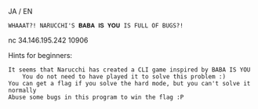 JA / EN

    WHAAAT?! NARUCCHI'S 𝐁𝐀𝐁𝐀 𝐈𝐒 𝐘𝐎𝐔 IS FULL OF BUGS?!

nc 34.146.195.242 10906

Hints for beginners:

    It seems that Narucchi has created a CLI game inspired by BABA IS YOU
        You do not need to have played it to solve this problem :)
    You can get a flag if you solve the hard mode, but you can't solve it normally
    Abuse some bugs in this program to win the flag :P
